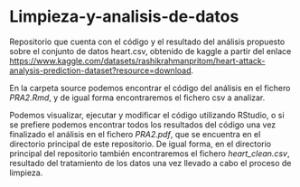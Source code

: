 # Limpieza-y-analisis-de-datos
Repositorio que cuenta con el código y el resultado del análisis propuesto sobre el conjunto de datos heart.csv, obtenido de kaggle a partir del enlace https://www.kaggle.com/datasets/rashikrahmanpritom/heart-attack-analysis-prediction-dataset?resource=download.


En la carpeta source podemos encontrar el código del análisis en el fichero *PRA2.Rmd*, y de igual forma encontraremos el fichero csv a analizar. 


Podemos visualizar, ejecutar y modificar el código utilizando RStudio, o si se prefiere podemos encontrar todos los resultados del código una vez finalizado el análisis en el fichero *PRA2.pdf*, que se encuentra en el directorio principal de este repositorio.
De igual forma, en el directorio principal del repositorio también encontraremos el fichero *heart_clean.csv*, resultado del tratamiento de los datos una vez llevado a cabo el proceso de limpieza.
